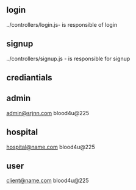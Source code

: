 ## login
../controllers/login.js- is responsible of login

## signup 
../controllers/signup.js - is responsible for signup

## crediantials 

## admin 
admin@srjnn.com
blood4u@225

## hospital

hospital@name.com
blood4u@225

## user

client@name.com
blood4u@225